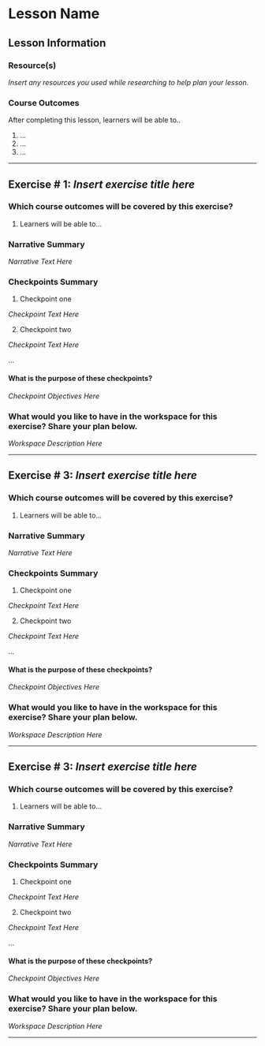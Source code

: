 # Lesson Name

## Lesson Information

### Resource(s)

_Insert any resources you used while researching to help plan your lesson._

### Course Outcomes

After completing this lesson, learners will be able to..

1. ...
2. ...
3. ...

<hr>

## Exercise # 1: _Insert exercise title here_

### Which course outcomes will be covered by this exercise?

1. Learners will be able to...

### Narrative Summary

_Narrative Text Here_

### Checkpoints Summary

1. Checkpoint one

_Checkpoint Text Here_

2. Checkpoint two

_Checkpoint Text Here_

...

#### What is the purpose of these checkpoints?

_Checkpoint Objectives Here_

### What would you like to have in the workspace for this exercise? Share your plan below.

_Workspace Description Here_

<hr>

## Exercise # 3: _Insert exercise title here_

### Which course outcomes will be covered by this exercise?

1. Learners will be able to...

### Narrative Summary

_Narrative Text Here_

### Checkpoints Summary

1. Checkpoint one

_Checkpoint Text Here_

2. Checkpoint two

_Checkpoint Text Here_

...

#### What is the purpose of these checkpoints?

_Checkpoint Objectives Here_

### What would you like to have in the workspace for this exercise? Share your plan below.

_Workspace Description Here_

<hr>

## Exercise # 3: _Insert exercise title here_

### Which course outcomes will be covered by this exercise?

1. Learners will be able to...

### Narrative Summary

_Narrative Text Here_

### Checkpoints Summary

1. Checkpoint one

_Checkpoint Text Here_

2. Checkpoint two

_Checkpoint Text Here_

...

#### What is the purpose of these checkpoints?

_Checkpoint Objectives Here_

### What would you like to have in the workspace for this exercise? Share your plan below.

_Workspace Description Here_

<hr>
